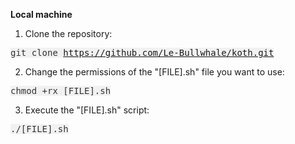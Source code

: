 <b>Local machine</b>

1. Clone the repository:  

<kbd style="background-color: #f1f1f1; color: #333;">git clone https://github.com/Le-Bullwhale/koth.git</kbd>

2. Change the permissions of the "[FILE].sh" file you want to use:  

<kbd style="background-color: #f1f1f1; color: #333;">chmod +rx [FILE].sh</kbd>  


3. Execute the "[FILE].sh" script:  

<kbd style="background-color: #f1f1f1; color: #333;">./[FILE].sh</kbd>


